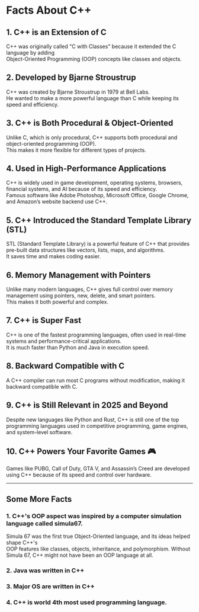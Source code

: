 # Facts About C++

## 1. C++ is an Extension of C
 C++ was originally called "C with Classes" because it extended the C language by adding  
 Object-Oriented Programming (OOP) concepts like classes and objects.

## 2. Developed by Bjarne Stroustrup
 C++ was created by Bjarne Stroustrup in 1979 at Bell Labs.  
 He wanted to make a more powerful language than C while keeping its speed and efficiency.

## 3. C++ is Both Procedural & Object-Oriented
 Unlike C, which is only procedural, C++ supports both procedural and object-oriented programming (OOP).  
 This makes it more flexible for different types of projects.

## 4. Used in High-Performance Applications
 C++ is widely used in game development, operating systems, browsers, financial systems, and AI because of its speed and efficiency.  
 Famous software like Adobe Photoshop, Microsoft Office, Google Chrome, and Amazon’s website backend use C++.

## 5. C++ Introduced the Standard Template Library (STL)
 STL (Standard Template Library) is a powerful feature of C++ that provides pre-built data structures like vectors, lists, maps, and algorithms.  
 It saves time and makes coding easier.

## 6. Memory Management with Pointers
 Unlike many modern languages, C++ gives full control over memory management using pointers, new, delete, and smart pointers.  
 This makes it both powerful and complex.

## 7. C++ is Super Fast
 C++ is one of the fastest programming languages, often used in real-time systems and performance-critical applications.  
 It is much faster than Python and Java in execution speed.

## 8. Backward Compatible with C
 A C++ compiler can run most C programs without modification, making it backward compatible with C.

## 9. C++ is Still Relevant in 2025 and Beyond
 Despite new languages like Python and Rust, C++ is still one of the top programming languages used in competitive programming, game engines, and system-level software.

## 10. C++ Powers Your Favorite Games 🎮
 Games like PUBG, Call of Duty, GTA V, and Assassin’s Creed are developed using C++ because of its speed and control over hardware.

---

## Some More Facts

### 1. C++'s OOP aspect was inspired by a computer simulation language called simula67.
Simula 67 was the first true Object-Oriented language, and its ideas helped shape C++'s  
OOP features like classes, objects, inheritance, and polymorphism. Without Simula 67, C++ might not have been an OOP language at all.

### 2. Java was written in C++

### 3. Major OS are written in C++

### 4. C++ is world 4th most used programming language.
